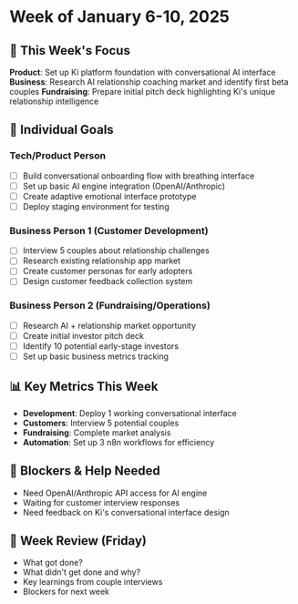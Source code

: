 # Week of January 6-10, 2025

## 🎯 This Week's Focus
**Product**: Set up Ki platform foundation with conversational AI interface
**Business**: Research AI relationship coaching market and identify first beta couples
**Fundraising**: Prepare initial pitch deck highlighting Ki's unique relationship intelligence

## 👥 Individual Goals

### Tech/Product Person
- [ ] Build conversational onboarding flow with breathing interface
- [ ] Set up basic AI engine integration (OpenAI/Anthropic)
- [ ] Create adaptive emotional interface prototype
- [ ] Deploy staging environment for testing

### Business Person 1 (Customer Development)
- [ ] Interview 5 couples about relationship challenges
- [ ] Research existing relationship app market
- [ ] Create customer personas for early adopters
- [ ] Design customer feedback collection system

### Business Person 2 (Fundraising/Operations)
- [ ] Research AI + relationship market opportunity
- [ ] Create initial investor pitch deck
- [ ] Identify 10 potential early-stage investors
- [ ] Set up basic business metrics tracking

## 📊 Key Metrics This Week
- **Development**: Deploy 1 working conversational interface
- **Customers**: Interview 5 potential couples
- **Fundraising**: Complete market analysis
- **Automation**: Set up 3 n8n workflows for efficiency

## 🔄 Blockers & Help Needed
- Need OpenAI/Anthropic API access for AI engine
- Waiting for customer interview responses
- Need feedback on Ki's conversational interface design

## 📝 Week Review (Friday)
- What got done?
- What didn't get done and why?
- Key learnings from couple interviews
- Blockers for next week
